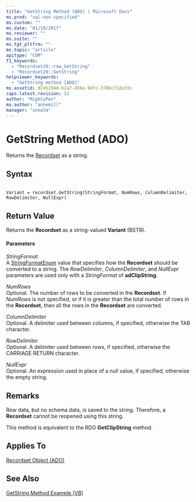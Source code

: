 ```yaml
---
title: "GetString Method (ADO) | Microsoft Docs"
ms.prod: "sql-non-specified"
ms.custom: ""
ms.date: "01/19/2017"
ms.reviewer: ""
ms.suite: ""
ms.tgt_pltfrm: ""
ms.topic: "article"
apitype: "COM"
f1_keywords: 
  - "Recordset20::raw_GetString"
  - "Recordset20::GetString"
helpviewer_keywords: 
  - "GetString method [ADO]"
ms.assetid: 92452940-b2a7-456e-94fc-3780c71da33c
caps.latest.revision: 12
author: "MightyPen"
ms.author: "annemill"
manager: "sonalm"
---
```

# GetString Method (ADO)
Returns the [Recordset](../../../ado/reference/ado-api/recordset-object-ado.md) as a string.  
  
## Syntax  
  
```  
  
Variant = recordset.GetString(StringFormat, NumRows, ColumnDelimiter, RowDelimiter, NullExpr)  
```  
  
## Return Value  
 Returns the **Recordset** as a string-valued **Variant** (BSTR).  
  
#### Parameters  
 *StringFormat*  
 A [StringFormatEnum](../../../ado/reference/ado-api/stringformatenum.md) value that specifies how the **Recordset** should be converted to a string. The *RowDelimiter*, *ColumnDelimiter*, and *NullExpr* parameters are used only with a *StringFormat* of **adClipString**.  
  
 *NumRows*  
 Optional. The number of rows to be converted in the **Recordset**. If *NumRows* is not specified, or if it is greater than the total number of rows in the **Recordset**, then all the rows in the **Recordset** are converted.  
  
 *ColumnDelimiter*  
 Optional. A delimiter used between columns, if specified, otherwise the TAB character.  
  
 *RowDelimiter*  
 Optional. A delimiter used between rows, if specified, otherwise the CARRIAGE RETURN character.  
  
 *NullExpr*  
 Optional. An expression used in place of a null value, if specified, otherwise the empty string.  
  
## Remarks  
 Row data, but no schema data, is saved to the string. Therefore, a **Recordset** cannot be reopened using this string.  
  
 This method is equivalent to the RDO **GetClipString** method.  
  
## Applies To  
 [Recordset Object (ADO)](../../../ado/reference/ado-api/recordset-object-ado.md)  
  
## See Also  
 [GetString Method Example (VB)](../../../ado/reference/ado-api/getstring-method-example-vb.md)